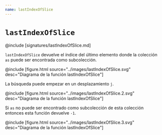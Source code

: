 ```yaml
---
name: lastIndexOfSlice
---
```


# `lastIndexOfSlice`

@include [signatures/lastIndexOfSlice.md]

`lastIndexOfSlice` devuelve el índice del último elemento donde la colección `as` puede ser encontrada como subcolección.

@include [figure.html source="../images/lastIndexOfSlice.svg" desc="Diagrama de la función lastIndexOfSlice"]

La búsqueda puede empezar en un desplazamiento `j`.

@include [figure.html source="../images/lastIndexOfSlice.2.svg" desc="Diagrama de la función lastIndexOfSlice"]

Si `as` no puede ser encontrado como subcolección de esta colección entonces esta función devuelve `-1`.

@include [figure.html source="../images/lastIndexOfSlice.3.svg" desc="Diagrama de la función lastIndexOfSlice"]
